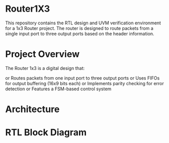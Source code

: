 # Router1X3

This repository contains the RTL design and UVM verification environment for a 1x3 Router project. The router is designed to route packets from a single input port to three output ports based on the header information.

 # Project Overview

The Router 1x3 is a digital design that:

 or Routes packets from one input port to three output ports
 or Uses FIFOs for output buffering (16x9 bits each)
 or Implements parity checking for error detection
 or Features a FSM-based control system

# Architecture
# RTL Block Diagram
